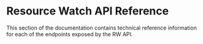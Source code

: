 # Resource Watch API Reference

This section of the documentation contains technical reference information for each of the endpoints exposed by the RW API.